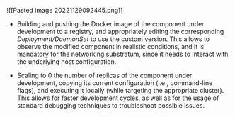![[Pasted image 20221129092445.png]]

-   Building and pushing the Docker image of the component under development to a registry, and appropriately editing the corresponding _Deployment/DaemonSet_ to use the custom version. This allows to observe the modified component in realistic conditions, and it is mandatory for the networking substratum, since it needs to interact with the underlying host configuration.
    
-   Scaling to 0 the number of replicas of the component under development, copying its current configuration (i.e., command-line flags), and executing it locally (while targeting the appropriate cluster). This allows for faster development cycles, as well as for the usage of standard debugging techniques to troubleshoot possible issues.